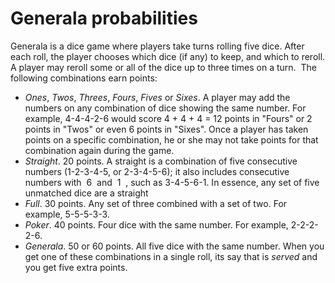 # Generala probabilities

Generala is a dice game where players take turns rolling five dice. After each roll, the player
chooses which dice (if any) to keep, and which to reroll. A player may reroll some or all of the
dice up to three times on a turn. ​ The following combinations earn points:

+ *Ones*, *Twos*, *Threes*, *Fours*, *Fives* or *Sixes*. A player may add the numbers on any combination of dice showing the same number. For example, 4-4-4-2-6 would score 4 + 4 + 4 = 12 points in "Fours" or 2 points in "Twos" or even 6 points in "Sixes". Once a player has taken points on a specific combination, he or she may not take points for that combination again during the game.
+ *Straight*. 20 points. A straight is a combination of five consecutive numbers (1-2-3-4-5, or 2-3-4-5-6); it also includes consecutive numbers with ​ 6 ​ and ​ 1 ​ , such as 3-4-5-6-1. In essence, any set of five unmatched dice are a straight
+ *Full*. 30 points. Any set of three combined with a set of two. For example, 5-5-5-3-3.
+ *Poker*. 40 points. Four dice with the same number. For example, 2-2-2-2-6.
+ *Generala*. 50 or 60 points. All five dice with the same number.
When you get one of these combinations in a single roll, its say that is *served* and you get five extra points.
